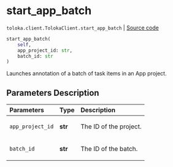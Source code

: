 # start_app_batch
`toloka.client.TolokaClient.start_app_batch` | [Source code](https://github.com/Toloka/toloka-kit/blob/v1.1.4/src/client/__init__.py#L3980)

```python
start_app_batch(
    self,
    app_project_id: str,
    batch_id: str
)
```

Launches annotation of a batch of task items in an App project.

## Parameters Description

| Parameters | Type | Description |
| :----------| :----| :-----------|
`app_project_id`|**str**|<p>The ID of the project.</p>
`batch_id`|**str**|<p>The ID of the batch.</p>
